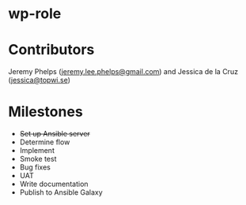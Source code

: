 # wp-role

Contributors  
============
Jeremy Phelps ([jeremy.lee.phelps@gmail.com](mailto:jeremy.lee.phelps@gmail.com)) and Jessica de la Cruz ([jessica@topwi.se](mailto:jessica@topwi.se))

Milestones
==========
* ~~Set up Ansible server~~
* Determine flow
* Implement
* Smoke test
* Bug fixes
* UAT
* Write documentation
* Publish to Ansible Galaxy
